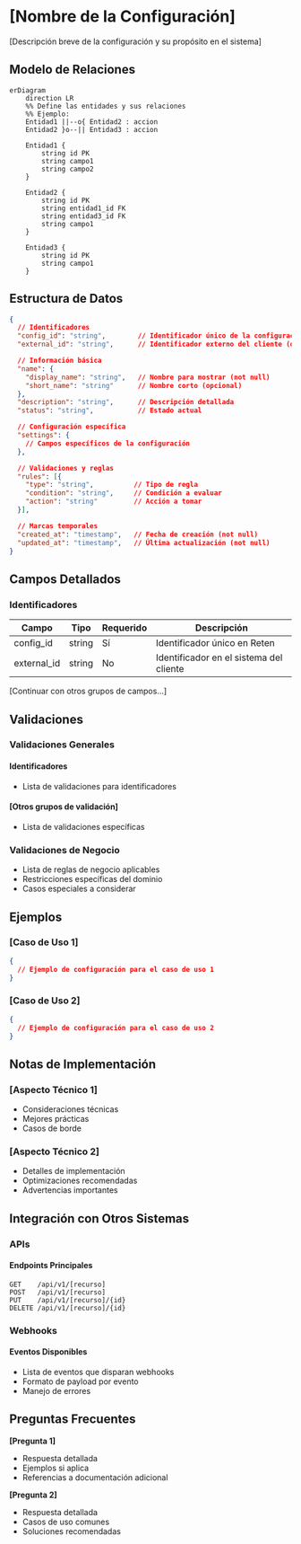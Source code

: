 # [Nombre de la Configuración]

[Descripción breve de la configuración y su propósito en el sistema]

## Modelo de Relaciones

```mermaid
erDiagram
    direction LR
    %% Define las entidades y sus relaciones
    %% Ejemplo:
    Entidad1 ||--o{ Entidad2 : accion
    Entidad2 }o--|| Entidad3 : accion

    Entidad1 {
        string id PK
        string campo1
        string campo2
    }
    
    Entidad2 {
        string id PK
        string entidad1_id FK
        string entidad3_id FK
        string campo1
    }

    Entidad3 {
        string id PK
        string campo1
    }
```

## Estructura de Datos

```json
{
  // Identificadores
  "config_id": "string",        // Identificador único de la configuración (not null)
  "external_id": "string",      // Identificador externo del cliente (opcional)

  // Información básica
  "name": {
    "display_name": "string",   // Nombre para mostrar (not null)
    "short_name": "string"      // Nombre corto (opcional)
  },
  "description": "string",      // Descripción detallada
  "status": "string",           // Estado actual

  // Configuración específica
  "settings": {
    // Campos específicos de la configuración
  },

  // Validaciones y reglas
  "rules": [{
    "type": "string",          // Tipo de regla
    "condition": "string",     // Condición a evaluar
    "action": "string"         // Acción a tomar
  }],

  // Marcas temporales
  "created_at": "timestamp",   // Fecha de creación (not null)
  "updated_at": "timestamp",   // Última actualización (not null)
}
```

## Campos Detallados

### Identificadores

| Campo       | Tipo   | Requerido | Descripción                             |
| ----------- | ------ | --------- | --------------------------------------- |
| config_id   | string | Sí        | Identificador único en Reten            |
| external_id | string | No        | Identificador en el sistema del cliente |

[Continuar con otros grupos de campos...]

## Validaciones

### Validaciones Generales

#### Identificadores
- Lista de validaciones para identificadores

#### [Otros grupos de validación]
- Lista de validaciones específicas

### Validaciones de Negocio

- Lista de reglas de negocio aplicables
- Restricciones específicas del dominio
- Casos especiales a considerar

## Ejemplos

### [Caso de Uso 1]

```json
{
  // Ejemplo de configuración para el caso de uso 1
}
```

### [Caso de Uso 2]

```json
{
  // Ejemplo de configuración para el caso de uso 2
}
```

## Notas de Implementación

### [Aspecto Técnico 1]

- Consideraciones técnicas
- Mejores prácticas
- Casos de borde

### [Aspecto Técnico 2]

- Detalles de implementación
- Optimizaciones recomendadas
- Advertencias importantes

## Integración con Otros Sistemas

### APIs

#### Endpoints Principales
```
GET    /api/v1/[recurso]
POST   /api/v1/[recurso]
PUT    /api/v1/[recurso]/{id}
DELETE /api/v1/[recurso]/{id}
```

### Webhooks

#### Eventos Disponibles
- Lista de eventos que disparan webhooks
- Formato de payload por evento
- Manejo de errores

## Preguntas Frecuentes

**[Pregunta 1]**
- Respuesta detallada
- Ejemplos si aplica
- Referencias a documentación adicional

**[Pregunta 2]**
- Respuesta detallada
- Casos de uso comunes
- Soluciones recomendadas 